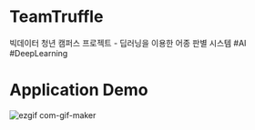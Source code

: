 # TeamTruffle
빅데이터 청년 캠퍼스 프로젝트 - 딥러닝을 이용한 어종 판별 시스템 #AI #DeepLearning

# Application Demo
![ezgif com-gif-maker](https://user-images.githubusercontent.com/49010295/144766545-6c7e8a33-8e70-4fc0-80fa-60fd5e72b596.gif)
